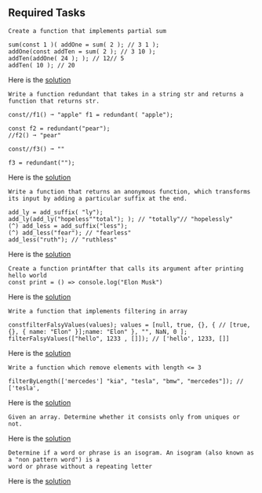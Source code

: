 ## Required Tasks

```
Create a function that implements partial sum
```

```
sum(const 1 )( addOne = sum( 2 ); // 3 1 );
addOne(const addTen = sum( 2 ); // 3 10 );
addTen(addOne( 24 ); ); // 12// 5
addTen( 10 ); // 20
```

Here is the [solution](1_partial_sum.js)

```
Write a function redundant that takes in a string str and returns a function that returns str.
```

```
const//f1() ➞ "apple" f1 = redundant( "apple");

const f2 = redundant("pear");
//f2() ➞ "pear"

const//f3() ➞ ""

f3 = redundant("");
```

Here is the [solution](2_redundant.js)

```
Write a function that returns an anonymous function, which transforms its input by adding a particular suffix at the end.
```

```
add_ly = add_suffix( "ly");
add_ly(add_ly("hopeless""total"); ); // "totally"// "hopelessly"
(^) add_less = add_suffix("less");
(^) add_less("fear"); // "fearless"
add_less("ruth"); // "ruthless"
```

Here is the [solution](3_suffix.js)

```
Create a function printAfter that calls its argument after printing hello world
const print = () => console.log("Elon Musk")
```

Here is the [solution](4_print_after.js)

```
Write a function that implements filtering in array
```

```
constfilterFalsyValues(values); values = [null, true, {}, { // [true, {}, { name: "Elon" }];name: "Elon" }, "", NaN, 0 ];
filterFalsyValues(["hello", 1233 , []]); // ['hello', 1233, []]
```

Here is the [solution](5_filter_falsy_values.js)

```
Write a function which remove elements with length <= 3
```

```
filterByLength(['mercedes'] "kia", "tesla", "bmw", "mercedes"]); // ['tesla',
```

Here is the [solution](6_filter_by_length.js)

```
Given an array. Determine whether it consists only from uniques or not.
```

Here is the [solution](7_unique.js)

```
Determine if a word or phrase is an isogram. An isogram (also known as a "non pattern word") is a
word or phrase without a repeating letter
```

Here is the [solution](8_isogram.js)
